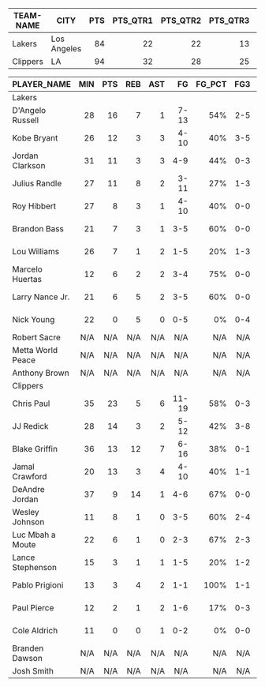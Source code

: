 | TEAM-NAME | CITY | PTS | PTS_QTR1 | PTS_QTR2 | PTS_QTR3 | PTS_QTR4 | AST | REB | TOV | FG_PCT | FT_PCT | FG3_PCT | WINS | LOSSES |
|---|---|---:|---:|---:|---:|---:|---:|---:|---:|---:|---:|---:|---:|---:|
| Lakers | Los Angeles | 84 | 22 | 22 | 13 | 27 | 17 | 40 | 15 | 42 | 52 | 30 | 5 | 25 |
| Clippers | LA | 94 | 32 | 28 | 25 | 9 | 22 | 45 | 16 | 45 | 73 | 39 | 17 | 13 |

| PLAYER_NAME | MIN | PTS | REB | AST | FG | FG_PCT | FG3 | FG3_PCT | FT | FT_PCT | STL | TO | BLK | OREB | DREB | PF | START_POSITION | TEAM_CITY |
|---|---:|---:|---:|---:|---:|---:|---:|---:|---:|---:|---:|---:|---:|---:|---:|---:|---|---|
| Lakers |  |  |  |  |  |  |  |  |  |  |  |  |  |  |  |  |  |  |
| D'Angelo Russell | 28 | 16 | 7 | 1 | 7-13 | 54% | 2-5 | 40% | 0-2 | 0% | 2 | 4 | 1 | 2 | 5 | 2 | N/A | Los Angeles |
| Kobe Bryant | 26 | 12 | 3 | 3 | 4-10 | 40% | 3-5 | 60% | 1-4 | 25% | 2 | 3 | 0 | 0 | 3 | 0 | F | Los Angeles |
| Jordan Clarkson | 31 | 11 | 3 | 3 | 4-9 | 44% | 0-3 | 0% | 3-4 | 75% | 1 | 4 | 0 | 0 | 3 | 3 | G | Los Angeles |
| Julius Randle | 27 | 11 | 8 | 2 | 3-11 | 27% | 1-3 | 33% | 4-6 | 67% | 3 | 3 | 0 | 0 | 2 | 6 | 2 | Los Angeles |
| Roy Hibbert | 27 | 8 | 3 | 1 | 4-10 | 40% | 0-0 | 0% | 0-0 | 0% | 0 | 0 | 0 | 0 | 3 | 1 | C | Los Angeles |
| Brandon Bass | 21 | 7 | 3 | 1 | 3-5 | 60% | 0-0 | 0% | 1-2 | 50% | 1 | 0 | 1 | 0 | 3 | 1 | N/A | Los Angeles |
| Lou Williams | 26 | 7 | 1 | 2 | 1-5 | 20% | 1-3 | 33% | 4-7 | 57% | 0 | 0 | 0 | 0 | 1 | 1 | G | Los Angeles |
| Marcelo Huertas | 12 | 6 | 2 | 2 | 3-4 | 75% | 0-0 | 0% | 0-0 | 0% | 1 | 0 | 0 | 0 | 2 | 2 | N/A | Los Angeles |
| Larry Nance Jr. | 21 | 6 | 5 | 2 | 3-5 | 60% | 0-0 | 0% | 0-0 | 0% | 0 | 1 | 0 | 2 | 3 | 1 | F | Los Angeles |
| Nick Young | 22 | 0 | 5 | 0 | 0-5 | 0% | 0-4 | 0% | 0-0 | 0% | 0 | 0 | 0 | 0 | 5 | 0 | N/A | Los Angeles |
| Robert Sacre | N/A | N/A | N/A | N/A | N/A | N/A | N/A | N/A | N/A | N/A | N/A | N/A | N/A | N/A | N/A | N/A | N/A | Los Angeles |
| Metta World Peace | N/A | N/A | N/A | N/A | N/A | N/A | N/A | N/A | N/A | N/A | N/A | N/A | N/A | N/A | N/A | N/A | N/A | Los Angeles |
| Anthony Brown | N/A | N/A | N/A | N/A | N/A | N/A | N/A | N/A | N/A | N/A | N/A | N/A | N/A | N/A | N/A | N/A | N/A | Los Angeles |
| Clippers |  |  |  |  |  |  |  |  |  |  |  |  |  |  |  |  |  |  |
| Chris Paul | 35 | 23 | 5 | 6 | 11-19 | 58% | 0-3 | 0% | 1-1 | 100% | 3 | 1 | 0 | 0 | 5 | 2 | G | LA |
| JJ Redick | 28 | 14 | 3 | 2 | 5-12 | 42% | 3-8 | 38% | 1-2 | 50% | 1 | 1 | 0 | 0 | 3 | 2 | G | LA |
| Blake Griffin | 36 | 13 | 12 | 7 | 6-16 | 38% | 0-1 | 0% | 1-2 | 50% | 1 | 6 | 1 | 3 | 9 | 4 | F | LA |
| Jamal Crawford | 20 | 13 | 3 | 4 | 4-10 | 40% | 1-1 | 100% | 4-4 | 100% | 1 | 1 | 0 | 0 | 3 | 1 | N/A | LA |
| DeAndre Jordan | 37 | 9 | 14 | 1 | 4-6 | 67% | 0-0 | 0% | 1-2 | 50% | 1 | 1 | 1 | 3 | 11 | 3 | C | LA |
| Wesley Johnson | 11 | 8 | 1 | 0 | 3-5 | 60% | 2-4 | 50% | 0-0 | 0% | 0 | 1 | 1 | 0 | 1 | 1 | N/A | LA |
| Luc Mbah a Moute | 22 | 6 | 1 | 0 | 2-3 | 67% | 2-3 | 67% | 0-0 | 0% | 1 | 1 | 0 | 0 | 1 | 0 | F | LA |
| Lance Stephenson | 15 | 3 | 1 | 1 | 1-5 | 20% | 1-2 | 50% | 0-0 | 0% | 0 | 0 | 0 | 0 | 1 | 1 | N/A | LA |
| Pablo Prigioni | 13 | 3 | 4 | 2 | 1-1 | 100% | 1-1 | 100% | 0-0 | 0% | 1 | 1 | 0 | 2 | 2 | 2 | N/A | LA |
| Paul Pierce | 12 | 2 | 1 | 2 | 1-6 | 17% | 0-3 | 0% | 0-0 | 0% | 0 | 2 | 0 | 0 | 1 | 1 | N/A | LA |
| Cole Aldrich | 11 | 0 | 0 | 1 | 0-2 | 0% | 0-0 | 0% | 0-0 | 0% | 0 | 1 | 1 | 0 | 0 | 3 | N/A | LA |
| Branden Dawson | N/A | N/A | N/A | N/A | N/A | N/A | N/A | N/A | N/A | N/A | N/A | N/A | N/A | N/A | N/A | N/A | N/A | LA |
| Josh Smith | N/A | N/A | N/A | N/A | N/A | N/A | N/A | N/A | N/A | N/A | N/A | N/A | N/A | N/A | N/A | N/A | N/A | LA |
